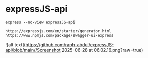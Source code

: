 # expressJS-api

```
express --no-view expressJS-api
```


```
https://expressjs.com/en/starter/generator.html
https://www.npmjs.com/package/swagger-ui-express
```


![alt text](https://github.com/raph-abdul/expressJS-api/blob/main//Screenshot 2025-06-28 at 06.02.16.png?raw=true)
